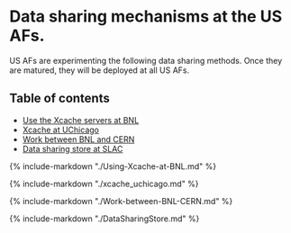 # Data sharing mechanisms at the US AFs.

US AFs are experimenting the following data sharing methods. Once they are
matured, they will be deployed at all US AFs.

## Table of contents
+ [Use the Xcache servers at BNL](#Use_the_Xcache_servers)
+ [Xcache at UChicago](#xcache_uchicago)
+ [Work between BNL and CERN](#work-between-bnl-and-cern)
+ [Data sharing store at SLAC](#data-sharing-store-at-slac)

{%
    include-markdown "./Using-Xcache-at-BNL.md"
%}

{%
    include-markdown "./xcache_uchicago.md"
%}

{%
    include-markdown "./Work-between-BNL-CERN.md"
%}

{%
    include-markdown "./DataSharingStore.md"
%}
